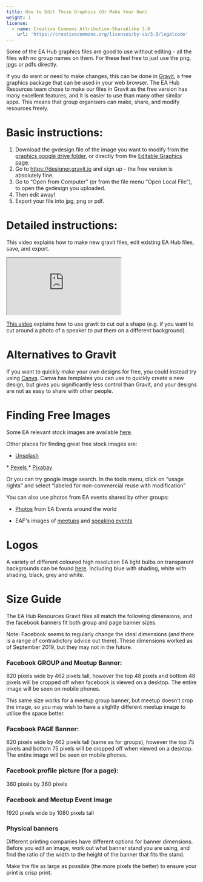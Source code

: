 ```yaml
---
title: How to Edit These Graphics (Or Make Your Own)
weight: 1
license:
  - name: Creative Commons Attribution-ShareAlike 3.0
    url: 'https://creativecommons.org/licenses/by-sa/3.0/legalcode'
---
```

Some of the EA Hub graphics files are good to use without editing - all the files with no group names on them. For these feel free to just use the png, jpgs or pdfs directly. 

If you do want or need to make changes, this can be done in <a target="_blank" href="https://designer.gravit.io/">Gravit</a>, a free graphics package that can be used in your web browser. The EA Hub Resources team chose to make our files in Gravit as the free version has many excellent features, and it is easier to use than many other similar apps. This means that group organisers can make, share, and modify resources freely. 

# Basic instructions:

1. Download the gvdesign file of the image you want to modify from the <a target="_blank" href="https://drive.google.com/drive/u/0/folders/1d61DHbhNQIL4CgzdeY6aBvTt6g8zfd-C">graphics google drive folder</a>, or directly from the <a target="_blank" href="">Editable Graphics page</a>. 
2. Go to <a target="_blank" href="https://designer.gravit.io/">https://designer.gravit.io</a> and sign up - the free version is absolutely fine. 
3. Go to “Open from Computer” (or from the file menu “Open Local File”), to open the gvdesign you uploaded. 
4. Then edit away!
5. Export your file into jpg, png or pdf.

# Detailed instructions: 

This video explains how to make new gravit files, edit existing EA Hub files, save, and export.

<div class="textAlignCenter">
<iframe class="article_video"
src="https://www.youtube.com/embed/ogkj3-H01ZQ">
</iframe>
</div>

<a target="_blank" href="https://youtu.be/zO6TKGy72dA?t=103">This video</a> explains how to use gravit to cut out a shape (e.g. if you want to cut around a photo of a speaker to put them on a different background). 


# Alternatives to Gravit

If you want to quickly make your own designs for free, you could instead try using <a target="_blank" href="https://www.canva.com/">Canva</a>. Canva has templates you can use to quickly create a new design, but gives you significantly less control than Gravit, and your designs are not as easy to share with other people.


# Finding Free Images
Some EA relevant stock images are available <a target="_blank" href="https://drive.google.com/drive/folders/1_X29UbYnAkJNQAVUW-08mZKooZnF64Ad?usp=sharing">here</a>. 

Other places for finding great free stock images are:

* <a target="_blank" href="https://unsplash.com/">Unsplash</a>
* <a target="_blank" href="https://www.pexels.com/">Pexels</a>
* <a target="_blank" href="https://pixabay.com/">Pixabay</a>

Or you can try google image search. In the tools menu, click on “usage rights” and select “labeled for non-commercial reuse with modification”

You can also use photos from EA events shared by other groups:

* <a target="_blank" href="https://photos.google.com/share/AF1QipMCOQyTAUS6de3uxpM0H-UkQX7dcplTgh1oWA1Fh1QPiBFF095g_nn1gD0BkvE-Hg?key=SmtYaDlTV1c2NTRIRmdjSHZ4Rm5YU1NhWFNjdkZB">Photos</a> from EA Events around the world

* EAF's images of <a target="_blank" href="https://drive.google.com/drive/u/0/folders/0Bwq96U94ERUmMENyeHhuN25mbUU">meetups</a>
 and <a target="_blank" href="https://drive.google.com/drive/u/0/folders/0Bwq96U94ERUmVHdrYW83dXFhRE0">speaking events</a>

# Logos
A variety of different coloured high resolution EA light bulbs on transparent backgrounds can be found <a target="_blank" href="https://drive.google.com/drive/u/0/folders/10c81CPd0lM5cYD31sN0h7buoAGfv533J">here</a>. Including blue with shading, white with shading, black, grey and white. 

# Size Guide

The EA Hub Resources Gravit files all match the following dimensions, and the facebook banners fit both group and page banner sizes. 

Note: Facebook seems to regularly change the ideal dimensions (and there is a range of contradictory advice out there). These dimensions worked as of September 2019, but they may not in the future.

### Facebook GROUP and Meetup Banner:
820 pixels wide by 462 pixels tall, however the top 48 pixels and bottom 48 pixels will be cropped off when facebook is viewed on a desktop. The entire image will be seen on mobile phones.

This same size works for a meetup group banner, but meetup doesn’t crop the image, so you may wish to have a slightly different meetup image to utilise the space better. 

### Facebook PAGE Banner:
820 pixels wide by 462 pixels tall (same as for groups), however the top 75 pixels and bottom 75 pixels will be cropped off when viewed on a desktop. The entire image will be seen on mobile phones. 

### Facebook profile picture (for a page):
360 pixels by 360 pixels

### Facebook and Meetup Event Image
1920 pixels wide by 1080 pixels tall

### Physical banners
Different printing companies have different options for banner dimensions. Before you edit an image, work out what banner stand you are using, and find the ratio of the width to the height of the banner that fits the stand. 

Make the file as large as possible (the more pixels the better) to ensure your print is crisp print. 
